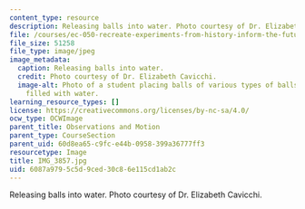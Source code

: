 ```yaml
---
content_type: resource
description: Releasing balls into water. Photo courtesy of Dr. Elizabeth Cavicchi.
file: /courses/ec-050-recreate-experiments-from-history-inform-the-future-from-the-past-galileo-january-iap-2010/6087a9795c5d9ced30c86e115cd1ab2c_IMG_3857.jpg
file_size: 51258
file_type: image/jpeg
image_metadata:
  caption: Releasing balls into water.
  credit: Photo courtesy of Dr. Elizabeth Cavicchi.
  image-alt: Photo of a student placing balls of various types of balls into a container
    filled with water.
learning_resource_types: []
license: https://creativecommons.org/licenses/by-nc-sa/4.0/
ocw_type: OCWImage
parent_title: Observations and Motion
parent_type: CourseSection
parent_uid: 60d8ea65-c9fc-e44b-0958-399a36777ff3
resourcetype: Image
title: IMG_3857.jpg
uid: 6087a979-5c5d-9ced-30c8-6e115cd1ab2c
---
```

Releasing balls into water. Photo courtesy of Dr. Elizabeth Cavicchi.